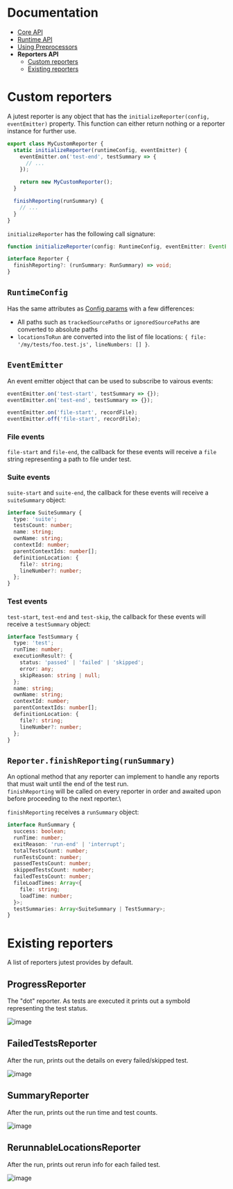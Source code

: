 # Documentation

- [Core API](https://github.com/alexeyds/jutest/blob/master/docs/core-api.md)
- [Runtime API](https://github.com/alexeyds/jutest/blob/master/docs/runtime-api.md)
- [Using Preprocessors](https://github.com/alexeyds/jutest/blob/master/docs/preprocessors.md)
- **Reporters API**
  - [Custom reporters](https://github.com/alexeyds/jutest/blob/master/docs/reporters-api.md#custom-reporters)
  - [Existing reporters](https://github.com/alexeyds/jutest/blob/master/docs/reporters-api.md#existing-reporters)

# Custom reporters

A jutest reporter is any object that has the `initializeReporter(config, eventEmitter)` property. This function can either return nothing or a reporter instance for further use.

```js
export class MyCustomReporter {
  static initializeReporter(runtimeConfig, eventEmitter) {
    eventEmitter.on('test-end', testSummary => {
      // ...
    });

    return new MyCustomReporter();
  }

  finishReporting(runSummary) {
    // ...
  }
}

```

`initializeReporter` has the following call signature:

```ts
function initializeReporter(config: RuntimeConfig, eventEmitter: EventEmitter): Reporter | undefined;

interface Reporter {
  finishReporting?: (runSummary: RunSummary) => void;
}

```

## `RuntimeConfig`

Has the same attributes as [Config params](https://github.com/alexeyds/jutest/blob/master/docs/runtime-api.md#config-params) with a few differences:

- All paths such as `trackedSourcePaths` or `ignoredSourcePaths` are converted to absolute paths
- `locationsToRun` are converted into the list of file locations: `{ file: '/my/tests/foo.test.js', lineNumbers: [] }`.

## `EventEmitter`

An event emitter object that can be used to subscribe to vairous events:

```js
eventEmitter.on('test-start', testSummary => {});
eventEmitter.on('test-end', testSummary => {});

eventEmitter.on('file-start', recordFile);
eventEmitter.off('file-start', recordFile);
```

### File events

`file-start` and `file-end`, the callback for these events will receive a `file` string representing a path to file under test.

### Suite events

`suite-start` and `suite-end`, the callback for these events will receive a `suiteSummary` object:

```ts
interface SuiteSummary {
  type: 'suite';
  testsCount: number;
  name: string;
  ownName: string;
  contextId: number;
  parentContextIds: number[];
  definitionLocation: {
    file?: string;
    lineNumber?: number;
  };
}

```

### Test events

`test-start`, `test-end` and `test-skip`, the callback for these events will receive a `testSummary` object:

```ts
interface TestSummary {
  type: 'test';
  runTime: number;
  executionResult?: {
    status: 'passed' | 'failed' | 'skipped';
    error: any;
    skipReason: string | null;
  };
  name: string;
  ownName: string;
  contextId: number;
  parentContextIds: number[];
  definitionLocation: {
    file?: string;
    lineNumber?: number;
  };
}

```

## `Reporter.finishReporting(runSummary)`

An optional method that any reporter can implement to handle any reports that must wait until the end of the test run.\
`finishReporting` will be called on every reporter in order and awaited upon before proceeding to the next reporter.\

`finishReporting` receives a `runSummary` object:

```ts
interface RunSummary {
  success: boolean;
  runTime: number;
  exitReason: 'run-end' | 'interrupt';
  totalTestsCount: number;
  runTestsCount: number;
  passedTestsCount: number;
  skippedTestsCount: number;
  failedTestsCount: number;
  fileLoadTimes: Array<{
    file: string;
    loadTime: number;
  }>;
  testSummaries: Array<SuiteSummary | TestSummary>;
}

```

# Existing reporters

A list of reporters jutest provides by default.

## ProgressReporter

The "dot" reporter. As tests are executed it prints out a symbold representing the test status.

![image](https://github.com/alexeyds/jutest/assets/13683731/8219b875-1739-4cc0-872f-e1828e1aef1d)

## FailedTestsReporter

After the run, prints out the details on every failed/skipped test.

![image](https://github.com/alexeyds/jutest/assets/13683731/0423f18f-d203-4d2e-bb63-fdb39cd83b53)

## SummaryReporter

After the run, prints out the run time and test counts.

![image](https://github.com/alexeyds/jutest/assets/13683731/96b1dee1-c6d0-4f08-add8-098cca906bd0)

## RerunnableLocationsReporter

After the run, prints out rerun info for each failed test.

![image](https://github.com/alexeyds/jutest/assets/13683731/e056603b-75eb-48b0-85d2-a2e830e19ba2)
